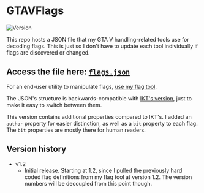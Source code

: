 # GTAVFlags
![Version](https://img.shields.io/badge/Version-1.2-green.svg)

This repo hosts a JSON file that my GTA V handling-related tools use for decoding flags. This is just so I don't have to update each tool individually if flags are discovered or changed.

## Access the file here: [`flags.json`](https://raw.githubusercontent.com/adam10603/GTAVFlags/main/flags.json)

For an end-user utility to manipulate flags, [use my flag tool](https://github.com/adam10603/GTA5VehicleFlagTool).

The JSON's structure is backwards-compatible with [IKT's version](https://github.com/E66666666/GTAVHandlingInfo), just to make it easy to switch between them.

This version contains additional properties compared to IKT's. I added an `author` property for easier distinction, as well as a `bit` property to each flag. The `bit` properties are mostly there for human readers.

## Version history

* v1.2
  * Initial release. Starting at 1.2, since I pulled the previously hard coded flag definitions from my flag tool at version 1.2. The version numbers will be decoupled from this point though.